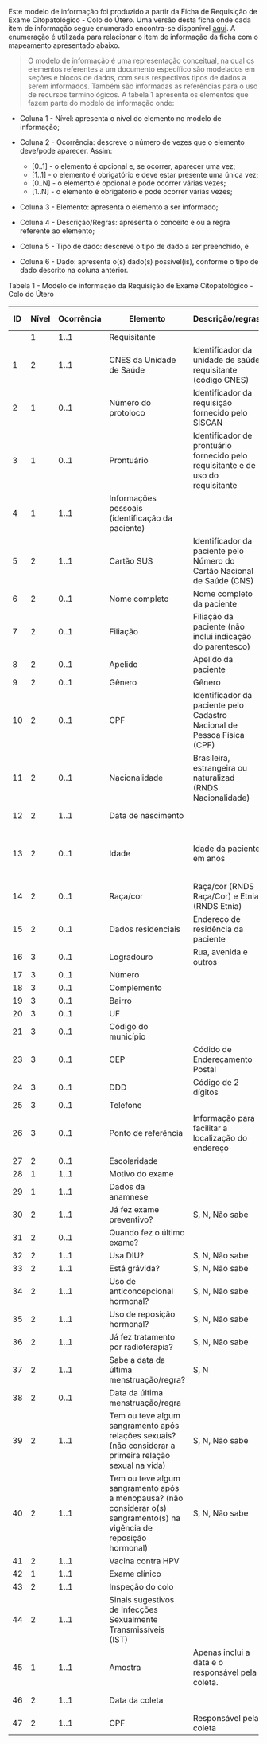 Este modelo de informação foi produzido a partir da Ficha de Requisição de Exame Citopatológico - Colo do Útero. Uma versão desta ficha onde cada item de informação segue enumerado encontra-se disponível [aqui](./ficha-numerada.pdf). A enumeração é utilizada para relacionar o item de informação da ficha
com o mapeamento apresentado abaixo. 


> O modelo de informação é uma representação conceitual, na qual os elementos referentes a um documento específico são modelados em seções e blocos de dados, com seus respectivos tipos de dados a serem informados. Também são informadas as referências para o uso de recursos terminológicos. A tabela 1 apresenta os elementos que fazem parte do modelo de informação onde:

- Coluna 1 - Nível: apresenta o nível do elemento no modelo de informação;

- Coluna 2 - Ocorrência: descreve o número de vezes que o elemento deve/pode aparecer. Assim:

  - [0..1] - o elemento é opcional e, se ocorrer, aparecer uma vez;
  - [1..1] - o elemento é obrigatório e deve estar presente uma única vez;
  - [0..N] - o elemento é opcional e pode ocorrer várias vezes;
  - [1..N] - o elemento é obrigatório e pode ocorrer várias vezes;

- Coluna 3 - Elemento: apresenta o elemento a ser informado;

- Coluna 4 - Descrição/Regras: apresenta o conceito e ou a regra referente ao elemento;

- Coluna 5 - Tipo de dado: descreve o tipo de dado a ser preenchido, e

- Coluna 6 - Dado: apresenta o(s) dado(s) possível(is), conforme o tipo de dado descrito na coluna anterior.

Tabela 1 - Modelo de informação da Requisição de Exame Citopatológico - Colo do Útero

| ID | Nível | Ocorrência | Elemento                                                                                                               | Descrição/regras                                                                 | Tipo de dado                            |
|----|-------|------------|------------------------------------------------------------------------------------------------------------------------|----------------------------------------------------------------------------------|-----------------------------------------|
|    | 1     | 1..1       | Requisitante                                                                                                           |                                                                                  |                                         |
| 1  | 2     | 1..1       | CNES da Unidade de Saúde                                                                                               | Identificador da unidade de saúde requisitante (código CNES)                     | Texto                                   |
| 2  | 1     | 0..1       | Número do protoloco                                                                                                    | Identificador da requisição fornecido pelo SISCAN                                | Texto                                   |
| 3  | 1     | 0..1       | Prontuário                                                                                                             | Identificador de prontuário fornecido pelo requisitante e de uso do requisitante | Texto                                   |
| 4  | 1     | 1..1       | Informações pessoais (identificação da paciente)                                                                       |                                                                                  |                                         |
| 5  | 2     | 1..1       | Cartão SUS                                                                                                             | Identificador da paciente pelo Número do Cartão Nacional de Saúde (CNS)          | Texto                                   |
| 6  | 2     | 0..1       | Nome completo                                                                                                          | Nome completo da paciente                                                        | Texto                                   |
| 7  | 2     | 0..1       | Filiação                                                                                                               | Filiação da paciente (não inclui indicação do parentesco)                        | Texto                                   |
| 8  | 2     | 0..1       | Apelido                                                                                                                | Apelido da paciente                                                              | Texto                                   |
| 9  | 2     | 0..1       | Gênero                                                                                                                 | Gênero                                                                           | Código                                  |
| 10 | 2     | 0..1       | CPF                                                                                                                    | Identificador da paciente pelo Cadastro Nacional de Pessoa Física (CPF)          | Texto                                   |
| 11 | 2     | 0..1       | Nacionalidade                                                                                                          | Brasileira, estrangeira ou naturalizad (RNDS Nacionalidade)                      | Código                                  |
| 12 | 2     | 1..1       | Data de nascimento                                                                                                     |                                                                                  | aaaa-mm-dd                              |
| 13 | 2     | 0..1       | Idade                                                                                                                  | Idade da paciente em anos                                                        | valor numérico positivo de dois dígitos |
| 14 | 2     | 0..1       | Raça/cor                                                                                                               | Raça/cor (RNDS Raça/Cor) e Etnia (RNDS  Etnia)                                   | Código                                  |
| 15 | 2     | 0..1       | Dados residenciais                                                                                                     | Endereço de residência da paciente                                               |                                         |
| 16 | 3     | 0..1       | Logradouro                                                                                                             | Rua, avenida e outros                                                            | Texto                                   |
| 17 | 3     | 0..1       | Número                                                                                                                 |                                                                                  | Texto                                   |
| 18 | 3     | 0..1       | Complemento                                                                                                            |                                                                                  | Texto                                   |
| 19 | 3     | 0..1       | Bairro                                                                                                                 |                                                                                  | Texto                                   |
| 20 | 3     | 0..1       | UF                                                                                                                     |                                                                                  | Código                                  |
| 21 | 3     | 0..1       | Código do município                                                                                                    |                                                                                  | Código                                  |
| 23 | 3     | 0..1       | CEP                                                                                                                    | Códido de Endereçamento Postal                                                   | Texto                                   |
| 24 | 3     | 0..1       | DDD                                                                                                                    | Código de 2 dígitos                                                              | Texto                                   |
| 25 | 3     | 0..1       | Telefone                                                                                                               |                                                                                  | Texto                                   |
| 26 | 3     | 0..1       | Ponto de referência                                                                                                    | Informação para facilitar a localização do endereço                              | Texto                                   |
| 27 | 2     | 0..1       | Escolaridade                                                                                                           |                                                                                  | Código                                  |
| 28 | 1     | 1..1       | Motivo do exame                                                                                                        |                                                                                  | Código                                  |
| 29 | 1     | 1..1       | Dados da anamnese                                                                                                      |                                                                                  |                                         |
| 30 | 2     | 1..1       | Já fez exame preventivo?                                                                                               | S, N, Não sabe                                                                   | Código                                  |
| 31 | 2     | 0..1       | Quando fez o último exame?                                                                                             |                                                                                  | aaaa-mm                                 |
| 32 | 2     | 1..1       | Usa DIU?                                                                                                               | S, N, Não sabe                                                                   | Código                                  |
| 33 | 2     | 1..1       | Está grávida?                                                                                                          | S, N, Não sabe                                                                   | Código                                  |
| 34 | 2     | 1..1       | Uso de anticoncepcional hormonal?                                                                                      | S, N, Não sabe                                                                   | Código                                  |
| 35 | 2     | 1..1       | Uso de reposição hormonal?                                                                                             | S, N, Não sabe                                                                   | Código                                  |
| 36 | 2     | 1..1       | Já fez tratamento por radioterapia?                                                                                    | S, N, Não sabe                                                                   | Código                                  |
| 37 | 2     | 1..1       | Sabe a data da última menstruação/regra?                                                                               | S, N                                                                             | lógico                                  |
| 38 | 2     | 0..1       | Data da última menstruação/regra                                                                                       |                                                                                  | aaaa-mm-dd                              |
| 39 | 2     | 1..1       | Tem ou teve algum sangramento após relações sexuais? (não considerar a primeira relação sexual na vida)                | S, N, Não sabe                                                                   | Código                                  |
| 40 | 2     | 1..1       | Tem ou teve algum sangramento após a menopausa? (não considerar o(s) sangramento(s) na vigência de reposição hormonal) | S, N, Não sabe                                                                   | Código                                  |
| 41 | 2     | 1..1       | Vacina contra HPV                                                                                                      |                                                                              | lógico                                  |
| 42 | 1     | 1..1       | Exame clínico                                                                                                          |                                                                                  |                                         |
| 43 | 2     | 1..1       | Inspeção do colo                                                                                                       |                                                                                  | Código                                  |
| 44 | 2     | 1..1       | Sinais sugestivos de Infecções Sexualmente Transmissíveis (IST)                                                        |                                                                               | lógico                                  |
| 45 | 1     | 1..1       | Amostra                                                                                                                | Apenas inclui a data e o responsável pela coleta.                                |                                         |
| 46 | 2     | 1..1       | Data da coleta                                                                                                         |                                                                                  | aaaa-mm-dd                              |
| 47 | 2     | 1..1       | CPF                                                                                                                    | Responsável pela coleta                                                          | Texto                                   |
